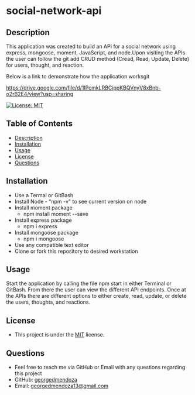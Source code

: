 # social-network-api

## Description 
  This application was created to build an API for a social network using express, mongoose, moment, JavaScript, and node.Upon visiting the APIs the user can follow the git add CRUD method (Cread, Read, Update, Delete) for users, thought, and reaction.

   Below is a link to demonstrate how the application worksgit 

   https://drive.google.com/file/d/1IPcmkLRBCippKBQVnyV8xBnb-o2rB2E4/view?usp=sharing

  [![License: MIT](https://img.shields.io/badge/License-MIT-yellow.svg)](https://opensource.org/licenses/MIT)
  ## Table of Contents
  - [Description](#description)
  - [Installation](#installation)
  - [Usage](#usage)
  - [License](#license)
  - [Questions](#questions)

  ## Installation 
  - Use a Termal or GitBash
   - Install Node
    - "npm -v" to see current version on node
  - Install moment package
    - npm install moment --save
  - Install express package
    - npm i express
  - Install mongoose package 
    - npm i mongoose
  - Use any compatible text editor
  - Clone or fork this repository to desired workstation

  ## Usage 
  Start the application by calling the file npm start in either Terminal or GitBash. From there the user can view the different API endpoints. Once at the APIs there are different options to either create, read, update, or delete the users, thoughts, and reactions.
  
  ## License
  - This project is under the [MIT](https://opensource.org/licenses/MIT) license. 

  ## Questions
  - Feel free to reach me via GitHub or Email with any questions regarding this project
  - GitHub: [georgedmendoza](https://github.com/georgedmendoza)
  - Email: [georgedmendoza13@gmail.com](mailto:georgedmendoza13@gmail.com)

